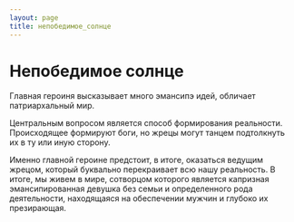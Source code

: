 ```yaml
---
layout: page
title: непобедимое_солнце
---
```

# Непобедимое солнце
Главная героиня высказывает много эмансипэ идей, обличает патриархальный мир. 

Центральным вопросом является способ формирования реальности. Происходящее формируют боги, но жрецы могут танцем подтолкнуть их в ту или иную сторону. 

Именно главной героине предстоит, в итоге, оказаться ведущим жрецом, который буквально перекраивает всю нашу реальность. В итоге, мы живем в мире, сотворцом которого является капризная эмансипированная девушка без семьи и определенного рода деятельности, находящаяся на обеспечении мужчин и глубоко их презирающая.
